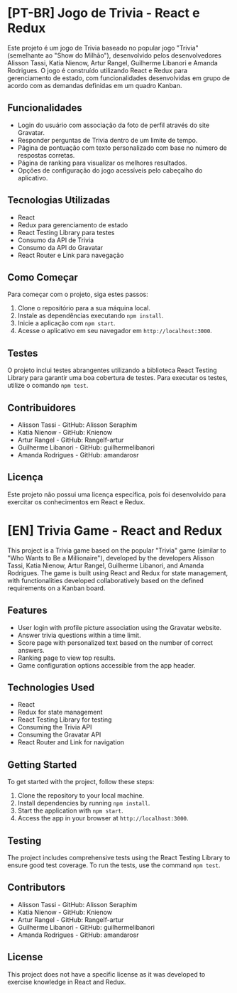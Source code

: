 # [PT-BR] Jogo de Trivia - React e Redux

Este projeto é um jogo de Trivia baseado no popular jogo "Trivia" (semelhante ao "Show do Milhão"), desenvolvido pelos desenvolvedores Alisson Tassi, Katia Nienow, Artur Rangel, Guilherme Libanori e Amanda Rodrigues. O jogo é construído utilizando React e Redux para gerenciamento de estado, com funcionalidades desenvolvidas em grupo de acordo com as demandas definidas em um quadro Kanban.

## Funcionalidades

- Login do usuário com associação da foto de perfil através do site Gravatar.
- Responder perguntas de Trivia dentro de um limite de tempo.
- Página de pontuação com texto personalizado com base no número de respostas corretas.
- Página de ranking para visualizar os melhores resultados.
- Opções de configuração do jogo acessíveis pelo cabeçalho do aplicativo.

## Tecnologias Utilizadas

- React
- Redux para gerenciamento de estado
- React Testing Library para testes
- Consumo da API de Trivia
- Consumo da API do Gravatar
- React Router e Link para navegação

## Como Começar

Para começar com o projeto, siga estes passos:

1. Clone o repositório para a sua máquina local.
2. Instale as dependências executando `npm install`.
3. Inicie a aplicação com `npm start`.
4. Acesse o aplicativo em seu navegador em `http://localhost:3000`.

## Testes

O projeto inclui testes abrangentes utilizando a biblioteca React Testing Library para garantir uma boa cobertura de testes. Para executar os testes, utilize o comando `npm test`.

## Contribuidores

- Alisson Tassi - GitHub: Alisson Seraphim
- Katia Nienow - GitHub: Knienow
- Artur Rangel - GitHub: Rangelf-artur
- Guilherme Libanori - GitHub: guilhermelibanori
- Amanda Rodrigues - GitHub: amandarosr

## Licença

Este projeto não possui uma licença específica, pois foi desenvolvido para exercitar os conhecimentos em React e Redux.

# [EN] Trivia Game - React and Redux

This project is a Trivia game based on the popular "Trivia" game (similar to "Who Wants to Be a Millionaire"), developed by the developers Alisson Tassi, Katia Nienow, Artur Rangel, Guilherme Libanori, and Amanda Rodrigues. The game is built using React and Redux for state management, with functionalities developed collaboratively based on the defined requirements on a Kanban board.

## Features

- User login with profile picture association using the Gravatar website.
- Answer trivia questions within a time limit.
- Score page with personalized text based on the number of correct answers.
- Ranking page to view top results.
- Game configuration options accessible from the app header.

## Technologies Used

- React
- Redux for state management
- React Testing Library for testing
- Consuming the Trivia API
- Consuming the Gravatar API
- React Router and Link for navigation

## Getting Started

To get started with the project, follow these steps:

1. Clone the repository to your local machine.
2. Install dependencies by running `npm install`.
3. Start the application with `npm start`.
4. Access the app in your browser at `http://localhost:3000`.

## Testing

The project includes comprehensive tests using the React Testing Library to ensure good test coverage. To run the tests, use the command `npm test`.

## Contributors

- Alisson Tassi - GitHub: Alisson Seraphim
- Katia Nienow - GitHub: Knienow
- Artur Rangel - GitHub: Rangelf-artur
- Guilherme Libanori - GitHub: guilhermelibanori
- Amanda Rodrigues - GitHub: amandarosr

## License

This project does not have a specific license as it was developed to exercise knowledge in React and Redux.
